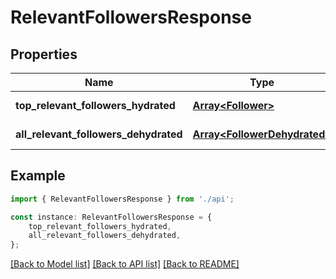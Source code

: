 # RelevantFollowersResponse


## Properties

Name | Type | Description | Notes
------------ | ------------- | ------------- | -------------
**top_relevant_followers_hydrated** | [**Array&lt;Follower&gt;**](Follower.md) |  | [default to undefined]
**all_relevant_followers_dehydrated** | [**Array&lt;FollowerDehydrated&gt;**](FollowerDehydrated.md) |  | [default to undefined]

## Example

```typescript
import { RelevantFollowersResponse } from './api';

const instance: RelevantFollowersResponse = {
    top_relevant_followers_hydrated,
    all_relevant_followers_dehydrated,
};
```

[[Back to Model list]](../README.md#documentation-for-models) [[Back to API list]](../README.md#documentation-for-api-endpoints) [[Back to README]](../README.md)
